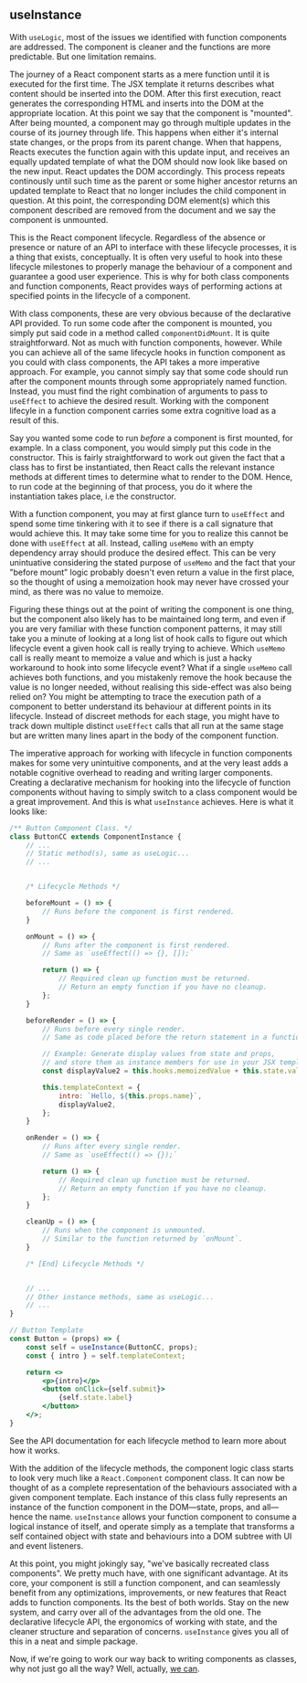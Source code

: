 
## useInstance
With `useLogic`, most of the issues we identified with function components are addressed. The component is cleaner and the functions are more predictable. But one limitation remains.

The journey of a React component starts as a mere function until it is executed for the first time. The JSX template it returns describes what content should be inserted into the DOM. After this first execution, react generates the corresponding HTML and inserts into the DOM at the appropriate location. At this point we say that the component is "mounted". After being mounted, a component may go through multiple updates in the course of its journey through life. This happens when either it's internal state changes, or the props from its parent change. When that happens, Reacts executes the function again with this update input, and receives an equally updated template of what the DOM should now look like based on the new input. React updates the DOM accordingly. This process repeats continously until such time as the parent or some higher ancestor returns an updated template to React that no longer includes the child component in question. At this point, the corresponding DOM element(s) which this component described are removed from the document and we say the component is unmounted.

This is the React component lifecycle. Regardless of the absence or presence or nature of an API to interface with these lifecycle processes, it is a thing that exists, conceptually. It is often very useful to hook into these lifecycle milestones to properly manage the behaviour of a component and guarantee a good user experience. This is why for both class components and function components, React provides ways of performing actions at specified points in the lifecycle of a component.

With class components, these are very obvious because of the declarative API provided. To run some code after the component is mounted, you simply put said code in a method called `componentDidMount`. It is quite straightforward. Not as much with function components, however. While you can achieve all of the same lifecycle hooks in function component as you could with class components, the API takes a more imperative approach. For example, you cannot simply say that some code should run after the component mounts through some appropriately named function. Instead, you must find the right combination of arguments to pass to `useEffect` to achieve the desired result. Working with the component lifecyle in a function component carries some extra cognitive load as a result of this.

Say you wanted some code to run _before_ a component is first mounted, for example. In a class component, you would simply put this code in the constructor. This is fairly straightforward to work out given the fact that a class has to first be instantiated, then React calls the relevant instance methods at different times to determine what to render to the DOM. Hence, to run code at the beginning of that process, you do it where the instantiation takes place, i.e the constructor.

With a function component, you may at first glance turn to `useEffect` and spend some time tinkering with it to see if there is a call signature that would achieve this. It may take some time for you to realize this cannot be done with `useEffect` at all. Instead, calling `useMemo` with an empty dependency array should produce the desired effect. This can be very unintuative considering the stated purpose of `useMemo` and the fact that your "before mount" logic probably doesn't even return a value in the first place, so the thought of using a memoization hook may never have crossed your mind, as there was no value to memoize.

Figuring these things out at the point of writing the component is one thing, but the component also likely has to be maintained long term, and even if you are very familiar with these function component patterns, it may still take you a minute of looking at a long list of hook calls to figure out which lifecycle event a given hook call is really trying to achieve. Which `useMemo` call is really meant to memoize a value and which is just a hacky workaround to hook into some lifecycle event? What if a single `useMemo` call achieves both functions, and you mistakenly remove the hook because the value is no longer needed, without realising this side-effect was also being relied on? You might be attempting to trace the execution path of a component to better understand its behaviour at different points in its lifecycle. Instead of discreet methods for each stage, you might have to track down multiple distinct `useEffect` calls that all run at the same stage but are written many lines apart in the body of the component function.

The imperative approach for working with lifecycle in function components makes for some very unintuitive components, and at the very least adds a notable cognitive overhead to reading and writing larger components. Creating a declarative mechanism for hooking into the lifecycle of function components without having to simply switch to a class component would be a great improvement. And this is what `useInstance` achieves. Here is what it looks like:

```jsx
/** Button Component Class. */
class ButtonCC extends ComponentInstance {
	// ...
	// Static method(s), same as useLogic...
	// ...


	/* Lifecycle Methods */

	beforeMount = () => {
		// Runs before the component is first rendered.
	}

	onMount = () => {
		// Runs after the component is first rendered.
		// Same as `useEffect(() => {}, []);`

		return () => {
			// Required clean up function must be returned.
			// Return an empty function if you have no cleanup.
		};
	}

	beforeRender = () => {
		// Runs before every single render.
		// Same as code placed before the return statement in a function component.

		// Example: Generate display values from state and props,
		// and store them as instance members for use in your JSX template.
		const displayValue2 = this.hooks.memoizedValue + this.state.value2;

		this.templateContext = {
			intro: `Hello, ${this.props.name}`,
			displayValue2,
		};
	}

	onRender = () => {
		// Runs after every single render.
		// Same as `useEffect(() => {});`

		return () => {
			// Required clean up function must be returned.
			// Return an empty function if you have no cleanup.
		};
	}

	cleanUp = () => {
		// Runs when the component is unmounted.
		// Similar to the function returned by `onMount`.
	}

	/* [End] Lifecycle Methods */


	// ...
	// Other instance methods, same as useLogic...
	// ...
}

// Button Template
const Button = (props) => {
	const self = useInstance(ButtonCC, props);
	const { intro } = self.templateContext;

	return <>
		<p>{intro}</p>
		<button onClick={self.submit}>
			{self.state.label}
		</button>
	</>;
}
```

See the API documentation for each lifecycle method to learn more about how it works.

With the addition of the lifecycle methods, the component logic class starts to look very much like a `React.Component` component class. It can now be thought of as a complete representation of the behaviours associated with a given component template. Each instance of this class fully represents an instance of the function component in the DOM—state,
props, and all—hence the name. `useInstance` allows your function component to consume a logical instance of itself, and operate simply as a template that transforms a self contained object with state and behaviours into a DOM subtree with UI and event listeners.

At this point, you might jokingly say, "we've basically recreated class components". We pretty much have, with one significant advantage. At its core, your component is still a function component, and can seamlessly benefit from any optimizations, improvements, or new features that React adds to function components. Its the best of both worlds. Stay on the new system, and carry over all of the advantages from the old one. The declarative lifecycle API, the ergonomics of working with state, and the cleaner structure and separation of concerns. `useInstance` gives you all of this in a neat and simple package.

Now, if we're going to work our way back to writing components as classes, why not just go all the way? Well, actually, [we can](./../class-component/index).
